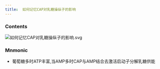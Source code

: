 ```yaml
---
title:  如何记忆CAP对乳糖操纵子的影响
--- 
```


### Contents
![如何记忆CAP对乳糖操纵子的影响.svg](/note-images/如何记忆CAP对乳糖操纵子的影响.svg)

### Mnmonic
- 葡萄糖多时ATP丰富,当AMP多时CAP与AMP结合去激活启动子分解乳糖供能
